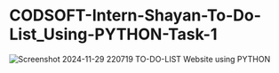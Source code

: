 # CODSOFT-Intern-Shayan-To-Do-List_Using-PYTHON-Task-1
![Screenshot 2024-11-29 220719](https://github.com/user-attachments/assets/274d5436-d8e1-412e-a0ec-e39efc439037)
TO-DO-LIST Website using PYTHON
